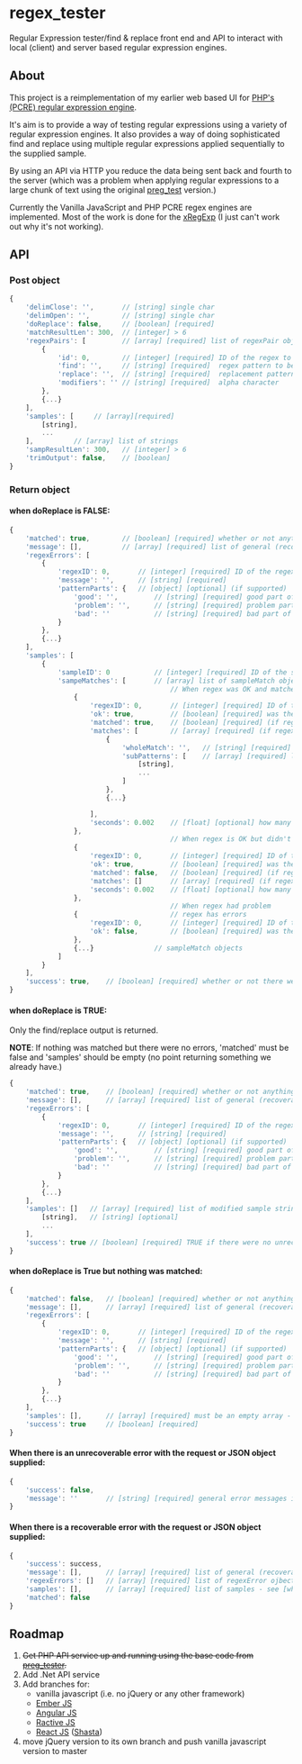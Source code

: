 # regex_tester
Regular Expression tester/find &amp; replace front end and API to interact with local (client) and server based regular expression engines.

## About
This project is a reimplementation of my earlier web based UI for [PHP's (PCRE) regular expression engine](https://github.com/evanwills/preg_test).

It's aim is to provide a way of testing regular expressions using a variety of regular expression engines. It also provides a way of doing sophisticated find and replace using multiple regular expressions applied sequentially to the supplied sample.

By using an API via HTTP you reduce the data being sent back and fourth to the server (which was a problem when applying regular expressions to a large chunk of text using the original [preg_test](https://github.com/evanwills/preg_test) version.)

Currently the Vanilla JavaScript and PHP PCRE regex engines are implemented. Most of the work is done for the [xRegExp](https://github.com/slevithan/xregexp) (I just can't work out why it's not working).

## API
### Post object
``` javascript
{
	'delimClose': '',		// [string] single char
	'delimOpen': '',		// [string] single char
	'doReplace': false,		// [boolean] [required]
	'matchResultLen': 300,	// [integer] > 6
	'regexPairs': [			// [array] [required] list of regexPair objects:
		{
			'id': 0,		// [integer] [required]	ID of the regex to be matched
			'find': '',		// [string] [required]	regex pattern to be tested/used
			'replace': '',	// [string] [required]	replacement pattern
			'modifiers': '' // [string] [required]	alpha character
		},
		{...}
	],
	'samples': [	 // [array][required]
		[string],
		...
	],			// [array] list of strings
	'sampResultLen': 300,	// [integer] > 6
	'trimOutput': false,	// [boolean]
}
```

### Return object
#### when doReplace is FALSE:
``` javascript
{
	'matched': true,		// [boolean] [required] whether or not anything at all was matched
	'message': [],			// [array] [required] list of general (recoverable) error messages if any.
	'regexErrors': [
		{
			'regexID': 0,		// [integer] [required] ID of the regex that had a problem
			'message': '',		// [string] [required]
			'patternParts': {	// [object] [optional] (if supported)
				'good': '',			// [string] [required] good part of the regex
				'problem': '',		// [string] [required] problem part of the regex
				'bad': ''			// [string] [required] bad part of the regex
			}
		},
		{...}
	],
	'samples': [
		{
			'sampleID': 0			// [integer] [required] ID of the sample that was matched
			'sampeMatches': [		// [array] list of sampleMatch objects
										// When regex was OK and matched something in the sample
				{
					'regexID': 0,		// [integer] [required] ID of the regex that was matched
					'ok': true,			// [boolean] [required] was the regex OK (true if there were no errors)
					'matched': true,	// [boolean] [required] (if regex is ok) true if the regex matched anything at all
					'matches': [		// [array] [required] (if regex is ok) list of matches
						{
							'wholeMatch': '',	// [string] [required] list of the whole match
							'subPatterns': [	// [array] [required] list of sub-parts of the match (if any)
								[string],
								...
							]
						},
						{...}

					],
					'seconds': 0.002	// [float] [optional] how many seconds it took to apply the regex to the sample
				},
										// When regex is OK but didn't match anything in the sample
				{
					'regexID': 0,		// [integer] [required] ID of the regex that was matched
					'ok': true,			// [boolean] [required] was the regex OK (true if there were no errors)
					'matched': false,	// [boolean] [required] (if regex is ok) true if the regex matched anything at all
					'matches': []		// [array] [required] (if regex is ok) empty list
					'seconds': 0.002	// [float] [optional] how many seconds it took to apply the regex to the sample
				},
										// When regex had problem
				{						// regex has errors
					'regexID': 0,		// [integer] [required] ID of the regex that was matched
					'ok': false,		// [boolean] [required] was the regex OK (true if there were no errors)
				},
				{...}				// sampleMatch objects
			]
		}
	],
	'success': true,	// [boolean] [required] whether or not there were any problems
}
```

#### when doReplace is TRUE:

Only the find/replace output is returned.

__NOTE__: If nothing was matched but there were no errors, 'matched' must be false and 'samples' should be empty (no point returning something we already have.)

``` javascript
{
	'matched': true,	// [boolean] [required] whether or not anything at all was matched
	'message': [],		// [array] [required] list of general (recoverable) error messages if any.
	'regexErrors': [
		{
			'regexID': 0,		// [integer] [required] ID of the regex that had a problem
			'message': '',		// [string] [required]
			'patternParts': {	// [object] [optional] (if supported)
				'good': '',			// [string] [required] good part of the regex
				'problem': '',		// [string] [required] problem part of the regex
				'bad': ''			// [string] [required] bad part of the regex
			}
		},
		{...}
	],
	'samples': []	// [array] [required] list of modified sample strings (in the same order as they were received.)
		[string],	// [string] [optional]
		...
	],
	'success': true	// [boolean] [required] TRUE if there were no unrecoverable errors (see below for more about errors)
}
```
#### when doReplace is True but nothing was matched:
``` javascript
{
	'matched': false,	// [boolean] [required] whether or not anything at all was matched
	'message': [],		// [array] [required] list of general (recoverable) error messages if any.
	'regexErrors': [
		{
			'regexID': 0,		// [integer] [required] ID of the regex that had a problem
			'message': '',		// [string] [required]
			'patternParts': {	// [object] [optional] (if supported)
				'good': '',			// [string] [required] good part of the regex
				'problem': '',		// [string] [required] problem part of the regex
				'bad': ''			// [string] [required] bad part of the regex
			}
		},
		{...}
	],
	'samples': [],		// [array] [required] must be an empty array - if nothing was matched then nothing changed. Don't send them something they already have.
	'success': true		// [boolean] [required]
}
```

#### When there is an unrecoverable error with the request or JSON object supplied:
``` javascript
{
	'success': false,
	'message': ''		// [string] [required] general error messages if any.
}
```
#### When there is a recoverable error with the request or JSON object supplied:
``` javascript
{
	'success': success,
	'message': [],		// [array] [required] list of general (recoverable) error messages (if any).
	'regexErrors': []	// [array] [required] list of regexError ojbects (if any)
	'samples': [],		// [array] [required] list of samples - see [when doReplace is FALSE](https://github.com/evanwills/regex_tester#when-doreplace-is-false) & [when doReplace is TRUE](https://github.com/evanwills/regex_tester#when-doreplace-is-true) above
	'matched': false
}
```

## Roadmap
1.	~~Get PHP API service up and running using the base code from [preg_tester](https://github.com/evanwills/preg_test).~~
3.	Add .Net API service
3.	Add branches for:
	*	vanilla javascript (i.e. no jQuery or any other framework)
	*	[Ember JS](https://emberjs.com/)
	*	[Angular JS](https:angularjs.org/)
	*	[Ractive JS](http://ractivejs.org/)
	*	[React JS](https://facebook.github.io/react) ([Shasta](http://shasta.tools/ "Opinionated React"))
4.	move jQuery version to its own branch and push vanilla javascript version to master
